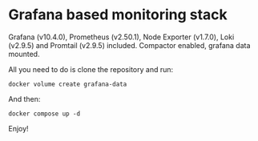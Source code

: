 # Grafana based monitoring stack

Grafana (v10.4.0), Prometheus (v2.50.1), Node Exporter (v1.7.0), Loki (v2.9.5) and Promtail (v2.9.5) included. Compactor enabled, grafana data mounted.

All you need to do is clone the repository and run:
```
docker volume create grafana-data
```
And then:
```
docker compose up -d
```

Enjoy!
